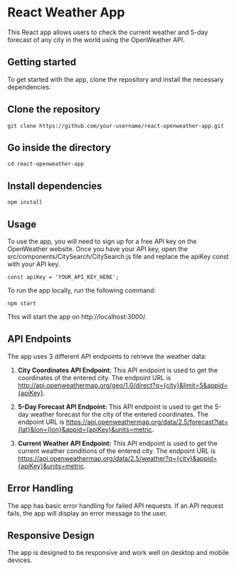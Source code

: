 # React Weather App

This React app allows users to check the current weather and 5-day forecast of any city in the world using the OpenWeather API.

## Getting started

To get started with the app, clone the repository and install the necessary dependencies:

## Clone the repository
```
git clone https://github.com/your-username/react-openweather-app.git
```

## Go inside the directory
```
cd react-openweather-app
```

## Install dependencies
```
npm install
```

## Usage

To use the app, you will need to sign up for a free API key on the OpenWeather website. Once you have your API key, open the src/components/CitySearch/CitySearch.js file and replace the apiKey const with your API key.

```
const apiKey = 'YOUR_API_KEY_HERE';
```
To run the app locally, run the following command:

```
npm start
```
This will start the app on http://localhost:3000/.

## API Endpoints

The app uses 3 different API endpoints to retrieve the weather data:

1. **City Coordinates API Endpoint:** This API endpoint is used to get the coordinates of the entered city. The endpoint URL is http://api.openweathermap.org/geo/1.0/direct?q={city}&limit=5&appid={apiKey}.

2. **5-Day Forecast API Endpoint:** This API endpoint is used to get the 5-day weather forecast for the city of the entered coordinates. The endpoint URL is https://api.openweathermap.org/data/2.5/forecast?lat={lat}&lon={lon}&appid={apiKey}&units=metric.

3. **Current Weather API Endpoint:** This API endpoint is used to get the current weather conditions of the entered city. The endpoint URL is https://api.openweathermap.org/data/2.5/weather?q={city}&appid={apiKey}&units=metric.

## Error Handling

The app has basic error handling for failed API requests. If an API request fails, the app will display an error message to the user.

## Responsive Design

The app is designed to be responsive and work well on desktop and mobile devices.

